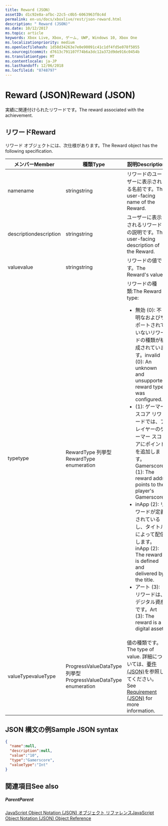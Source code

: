 ```yaml
---
title: Reward (JSON)
assetID: d1c92e8a-afbc-22c5-c0b5-6063963f8c4d
permalink: en-us/docs/xboxlive/rest/json-reward.html
description: " Reward (JSON)"
ms.date: 10/12/2017
ms.topic: article
keywords: Xbox Live, Xbox, ゲーム, UWP, Windows 10, Xbox One
ms.localizationpriority: medium
ms.openlocfilehash: 1d58d34263e7e0e90091c41c1df4fd5e078f5055
ms.sourcegitcommit: d7613c791107f74b6a3dc12a372d9de916c0454b
ms.translationtype: MT
ms.contentlocale: ja-JP
ms.lasthandoff: 12/06/2018
ms.locfileid: "8748797"
---
```

# <a name="reward-json"></a><span data-ttu-id="0ed01-104">Reward (JSON)</span><span class="sxs-lookup"><span data-stu-id="0ed01-104">Reward (JSON)</span></span>
<span data-ttu-id="0ed01-105">実績に関連付けられたリワードです。</span><span class="sxs-lookup"><span data-stu-id="0ed01-105">The reward associated with the achievement.</span></span>
<a id="ID4EN"></a>


## <a name="reward"></a><span data-ttu-id="0ed01-106">リワード</span><span class="sxs-lookup"><span data-stu-id="0ed01-106">Reward</span></span>

<span data-ttu-id="0ed01-107">リワード オブジェクトには、次仕様があります。</span><span class="sxs-lookup"><span data-stu-id="0ed01-107">The Reward object has the following specification.</span></span>

| <span data-ttu-id="0ed01-108">メンバー</span><span class="sxs-lookup"><span data-stu-id="0ed01-108">Member</span></span>| <span data-ttu-id="0ed01-109">種類</span><span class="sxs-lookup"><span data-stu-id="0ed01-109">Type</span></span>| <span data-ttu-id="0ed01-110">説明</span><span class="sxs-lookup"><span data-stu-id="0ed01-110">Description</span></span>|
| --- | --- | --- |
| <span data-ttu-id="0ed01-111">name</span><span class="sxs-lookup"><span data-stu-id="0ed01-111">name</span></span>| <span data-ttu-id="0ed01-112">string</span><span class="sxs-lookup"><span data-stu-id="0ed01-112">string</span></span>| <span data-ttu-id="0ed01-113">リワードのユーザーに表示される名前です。</span><span class="sxs-lookup"><span data-stu-id="0ed01-113">The user-facing name of the Reward.</span></span>|
| <span data-ttu-id="0ed01-114">description</span><span class="sxs-lookup"><span data-stu-id="0ed01-114">description</span></span>| <span data-ttu-id="0ed01-115">string</span><span class="sxs-lookup"><span data-stu-id="0ed01-115">string</span></span>| <span data-ttu-id="0ed01-116">ユーザーに表示されるリワードの説明です。</span><span class="sxs-lookup"><span data-stu-id="0ed01-116">The user-facing description of the Reward.</span></span>|
| <span data-ttu-id="0ed01-117">value</span><span class="sxs-lookup"><span data-stu-id="0ed01-117">value</span></span>| <span data-ttu-id="0ed01-118">string</span><span class="sxs-lookup"><span data-stu-id="0ed01-118">string</span></span>| <span data-ttu-id="0ed01-119">リワードの値です。</span><span class="sxs-lookup"><span data-stu-id="0ed01-119">The Reward's value.</span></span>|
| <span data-ttu-id="0ed01-120">type</span><span class="sxs-lookup"><span data-stu-id="0ed01-120">type</span></span>| <span data-ttu-id="0ed01-121">RewardType 列挙型</span><span class="sxs-lookup"><span data-stu-id="0ed01-121">RewardType enumeration</span></span>| <span data-ttu-id="0ed01-122">リワードの種類:</span><span class="sxs-lookup"><span data-stu-id="0ed01-122">The Reward type:</span></span> <ul><li><span data-ttu-id="0ed01-123">無効 (0): 不明なおよびサポートされていないリワードの種類が構成されています。</span><span class="sxs-lookup"><span data-stu-id="0ed01-123">invalid (0): An unknown and unsupported reward type was configured.</span></span></li><li><span data-ttu-id="0ed01-124">(1): ゲーマー スコア リワードでは、プレイヤーのゲーマー スコアにポイントを追加します。</span><span class="sxs-lookup"><span data-stu-id="0ed01-124">Gamerscore (1): The reward adds points to the player's Gamerscore.</span></span></li><li><span data-ttu-id="0ed01-125">inApp (2): リワードが定義されているし、タイトルによって配信します。</span><span class="sxs-lookup"><span data-stu-id="0ed01-125">inApp (2): The reward is defined and delivered by the title.</span></span></li><li><span data-ttu-id="0ed01-126">アート (3): リワードは、デジタル資産です。</span><span class="sxs-lookup"><span data-stu-id="0ed01-126">Art (3): The reward is a digital asset.</span></span></li></ul> | 
| <span data-ttu-id="0ed01-127">valueType</span><span class="sxs-lookup"><span data-stu-id="0ed01-127">valueType</span></span>| <span data-ttu-id="0ed01-128">ProgressValueDataType 列挙型</span><span class="sxs-lookup"><span data-stu-id="0ed01-128">ProgressValueDataType enumeration</span></span>| <span data-ttu-id="0ed01-129">値の種類です。</span><span class="sxs-lookup"><span data-stu-id="0ed01-129">The type of value.</span></span> <span data-ttu-id="0ed01-130">詳細については、[要件 (JSON)](json-requirement.md)を参照してください。</span><span class="sxs-lookup"><span data-stu-id="0ed01-130">See [Requirement (JSON)](json-requirement.md) for more information.</span></span>|

<a id="ID4EBD"></a>


## <a name="sample-json-syntax"></a><span data-ttu-id="0ed01-131">JSON 構文の例</span><span class="sxs-lookup"><span data-stu-id="0ed01-131">Sample JSON syntax</span></span>


```json
{
  "name":null,
  "description":null,
  "value":"10",
  "type":"Gamerscore",
  "valueType":"Int"
}

```


<a id="ID4EKD"></a>


## <a name="see-also"></a><span data-ttu-id="0ed01-132">関連項目</span><span class="sxs-lookup"><span data-stu-id="0ed01-132">See also</span></span>

<a id="ID4EMD"></a>


##### <a name="parent"></a><span data-ttu-id="0ed01-133">Parent</span><span class="sxs-lookup"><span data-stu-id="0ed01-133">Parent</span></span>

[<span data-ttu-id="0ed01-134">JavaScript Object Notation (JSON) オブジェクト リファレンス</span><span class="sxs-lookup"><span data-stu-id="0ed01-134">JavaScript Object Notation (JSON) Object Reference</span></span>](atoc-xboxlivews-reference-json.md)
